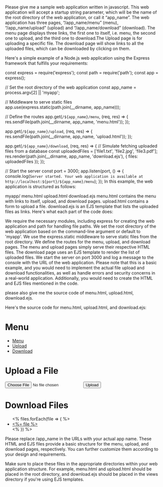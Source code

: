 Please give me a sample web application written in javascript. This web application will accept a startup string parameter, which will be the name of the root directory of the web application, or call it “app_name”. The web application has three pages, “/app_name/menu” (menu), “/app_name/upload” (upload) and “/app_name/download” (download). The menu page displays three links, the first one to itself, i.e. menu, the second one to upload, and the third one to download.The Upload page is for uploading a specific file. The download page will show links to all the uploaded files, which can be downloaded by clicking on them.


Here's a simple example of a Node.js web application using the Express framework that fulfills your requirements:

const express = require('express');
const path = require('path');
const app = express();

// Set the root directory of the web application
const app_name = process.argv[2] || 'myapp';

// Middleware to serve static files
app.use(express.static(path.join(__dirname, app_name)));

// Define the routes
app.get(`/${app_name}/menu`, (req, res) => {
    res.sendFile(path.join(__dirname, app_name, 'menu.html'));
});

app.get(`/${app_name}/upload`, (req, res) => {
    res.sendFile(path.join(__dirname, app_name, 'upload.html'));
});

app.get(`/${app_name}/download`, (req, res) => {
    // Simulate fetching uploaded files from a database
    const uploadedFiles = ['file1.txt', 'file2.jpg', 'file3.pdf'];
    res.render(path.join(__dirname, app_name, 'download.ejs'), { files: uploadedFiles });
});

// Start the server
const port = 3000;
app.listen(port, () => {
    console.log(`Server started. Your web application is available at http://localhost:${port}/${app_name}/menu`);
});
In this example, the web application is structured as follows:

myapp/
  menu.html
  upload.html
  download.ejs
menu.html contains the menu with links to itself, upload, and download pages.
upload.html contains a form to upload a file.
download.ejs is an EJS template that lists the uploaded files as links.
Here's what each part of the code does:

We require the necessary modules, including express for creating the web application and path for handling file paths.
We set the root directory of the web application based on the command-line argument or default to 'myapp'.
We use the express.static middleware to serve static files from the root directory.
We define the routes for the menu, upload, and download pages. The menu and upload pages simply serve their respective HTML files. The download page uses an EJS template to render the list of uploaded files.
We start the server on port 3000 and log a message to the console with the URL of the web application.
Please note that this is a basic example, and you would need to implement the actual file upload and download functionalities, as well as handle errors and security concerns in a real-world application. Additionally, you would need to create the HTML and EJS files mentioned in the code.

please also give me the source code of menu.html, upload.html, download.ejs.

Here's the source code for menu.html, upload.html, and download.ejs:

<!-- menu.html -->
<!DOCTYPE html>
<html lang="en">
<head>
    <meta charset="UTF-8">
    <meta name="viewport" content="width=device-width, initial-scale=1.0">
    <title>Menu</title>
</head>
<body>
    <h1>Menu</h1>
    <ul>
        <li><a href="/app_name/menu">Menu</a></li>
        <li><a href="/app_name/upload">Upload</a></li>
        <li><a href="/app_name/download">Download</a></li>
    </ul>
</body>
</html>
<!-- upload.html -->
<!DOCTYPE html>
<html lang="en">
<head>
    <meta charset="UTF-8">
    <meta name="viewport" content="width=device-width, initial-scale=1.0">
    <title>Upload</title>
</head>
<body>
    <h1>Upload a File</h1>
    <form action="/app_name/upload" method="post" enctype="multipart/form-data">
        <input type="file" name="file">
        <button type="submit">Upload</button>
    </form>
</body>
</html>
<!-- download.ejs -->
<!DOCTYPE html>
<html lang="en">
<head>
    <meta charset="UTF-8">
    <meta name="viewport" content="width=device-width, initial-scale=1.0">
    <title>Download</title>
</head>
<body>
    <h1>Download Files</h1>
    <ul>
        <% files.forEach(file => { %>
            <li><a href="/app_name/download/<%= file %>"><%= file %></a></li>
        <% }) %>
    </ul>
</body>
</html>
Please replace /app_name in the URLs with your actual app name. These HTML and EJS files provide a basic structure for the menu, upload, and download pages, respectively. You can further customize them according to your design and requirements.

Make sure to place these files in the appropriate directories within your web application structure. For example, menu.html and upload.html should be placed in the root directory, and download.ejs should be placed in the views directory if you're using EJS templates.
